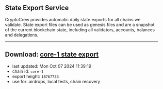 ## State Export Service
CryptoCrew provides automatic daily state exports for all chains we validate. State export files can be used as genesis files and are a snapshot of the current blockchain state, including all validators, accounts, balances and delegations.

---
**Download: [core-1 state export](https://dl-eu2.ccvalidators.com/SERVICE/persistence/core-1_export_18767733.json)**
---

- last updated: Mon Oct 07 2024 11:39:19
- chain id: `core-1`
- export height: `18767733`
- use for: airdrops, local tests, chain recovery

